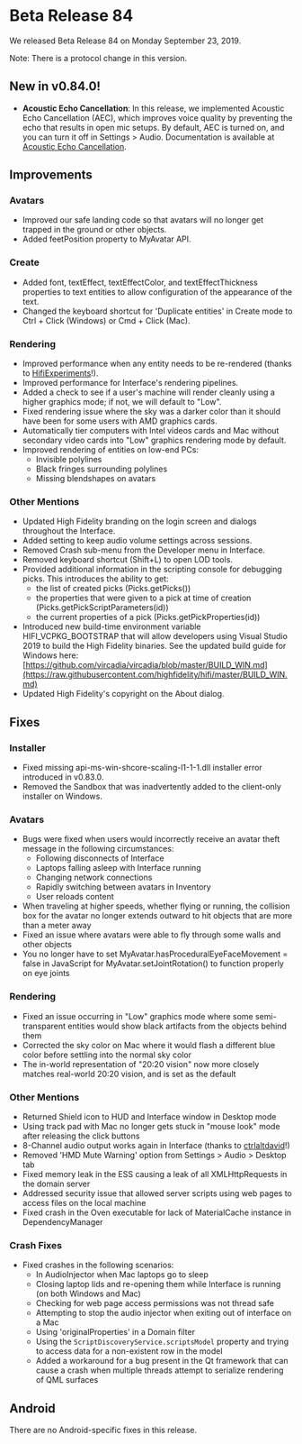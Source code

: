 # Beta Release 84

We released Beta Release 84 on Monday September 23, 2019.

Note: There is a protocol change in this version.

## New in v0.84.0!

* **Acoustic Echo Cancellation**: In this release, we implemented Acoustic Echo Cancellation (AEC), which improves voice quality by preventing the echo that results in open mic setups. By default, AEC is turned on, and you can turn it off in Settings > Audio. Documentation is available at [Acoustic Echo Cancellation](https://docs.highfidelity.com/en/rc84/explore/get-started/adjust-settings.html#id1).
    
## Improvements

### Avatars

* Improved our safe landing code so that avatars will no longer get trapped in the ground or other objects.
* Added feetPosition property to MyAvatar API.

### Create

* Added font, textEffect, textEffectColor, and textEffectThickness properties to text entities to allow configuration of the appearance of the text. 
* Changed the keyboard shortcut for 'Duplicate entities' in Create mode to Ctrl + Click (Windows) or Cmd + Click (Mac).

### Rendering

* Improved performance when any entity needs to be re-rendered (thanks to [HifiExperiments](https://github.com/HifiExperiments)!).
* Improved performance for Interface's rendering pipelines.
* Added a check to see if a user's machine will render cleanly using a higher graphics mode; if not, we will default to "Low".
* Fixed rendering issue where the sky was a darker color than it should have been for some users with AMD graphics cards.
* Automatically tier computers with Intel videos cards and Mac without secondary video cards into "Low" graphics rendering mode by default.
* Improved rendering of entities on low-end PCs:
    * Invisible polylines
    * Black fringes surrounding polylines
    * Missing blendshapes on avatars

### Other Mentions

* Updated High Fidelity branding on the login screen and dialogs throughout the Interface.
* Added setting to keep audio volume settings across sessions.
* Removed Crash sub-menu from the Developer menu in Interface.
* Removed keyboard shortcut (Shift+L) to open LOD tools.
* Provided additional information in the scripting console for debugging picks. This introduces the ability to get:
    * the list of created picks (Picks.getPicks())
    * the properties that were given to a pick at time of creation (Picks.getPickScriptParameters(id))
    * the current properties of a pick (Picks.getPickProperties(id))
* Introduced new build-time environment variable HIFI_VCPKG_BOOTSTRAP that will allow developers using Visual Studio 2019 to build the High Fidelity binaries. See the updated build guide for Windows here: [https://github.com/vircadia/vircadia/blob/master/BUILD_WIN.md](https://raw.githubusercontent.com/highfidelity/hifi/master/BUILD_WIN.md)
* Updated High Fidelity's copyright on the About dialog.

## Fixes

### Installer

* Fixed missing api-ms-win-shcore-scaling-l1-1-1.dll installer error introduced in v0.83.0.
* Removed the Sandbox that was inadvertently added to the client-only installer on Windows.

### Avatars 

* Bugs were fixed when users would incorrectly receive an avatar theft message in the following circumstances:
    * Following disconnects of Interface
    * Laptops falling asleep with Interface running
    * Changing network connections
    * Rapidly switching between avatars in Inventory
    * User reloads content
* When traveling at higher speeds, whether flying or running, the collision box for the avatar no longer extends outward to hit objects that are more than a meter away
* Fixed an issue where avatars were able to fly through some walls and other objects
* You no longer have to set MyAvatar.hasProceduralEyeFaceMovement = false in JavaScript for MyAvatar.setJointRotation() to function properly on eye joints

### Rendering

* Fixed an issue occurring in "Low" graphics mode where some semi-transparent entities would show black artifacts from the objects behind them
* Corrected the sky color on Mac where it would flash a different blue color before settling into the normal sky color
* The in-world representation of "20:20 vision" now more closely matches real-world 20:20 vision, and is set as the default

### Other Mentions

* Returned Shield icon to HUD and Interface window in Desktop mode
* Using track pad with Mac no longer gets stuck in "mouse look" mode after releasing the click buttons
* 8-Channel audio output works again in Interface (thanks to [ctrlaltdavid](https://github.com/ctrlaltdavid)!)
* Removed 'HMD Mute Warning' option from Settings > Audio > Desktop tab
* Fixed memory leak in the ESS causing a leak of all XMLHttpRequests in the domain server
* Addressed security issue that allowed server scripts using web pages to access files on the local machine
* Fixed crash in the Oven executable for lack of MaterialCache instance in DependencyManager

### Crash Fixes

* Fixed crashes in the following scenarios: 
    * In AudioInjector when Mac laptops go to sleep 
    * Closing laptop lids and re-opening them while Interface is running (on both Windows and Mac)
    * Checking for web page access permissions was not thread safe
    * Attempting to stop the audio injector when exiting out of interface on a Mac
    * Using 'originalProperties' in a Domain filter
    * Using the `ScriptDiscoveryService.scriptsModel` property and trying to access data for a non-existent row in the model
    * Added a workaround for a bug present in the Qt framework that can cause a crash when multiple threads attempt to serialize rendering of QML surfaces

## Android

There are no Android-specific fixes in this release.